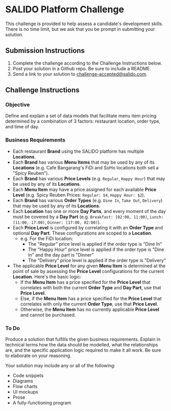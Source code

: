 # SALIDO Platform Challenge

This challenge is provided to help assess a candidate's development skills. There is no time limit, but we ask that you be prompt in submitting your solution.

## Submission Instructions

1. Complete the challenge according to the Challenge Instructions below.
1. Post your solution in a Github repo. Be sure to include a README.
1. Send a link to your solution to challenge-accepted@salido.com.

## Challenge Instructions

### Objective
Define and explain a set of data models that facilitate menu item pricing determined by a combination of 3 factors: restaurant location, order type, and time of day.

### Business Requirements
* Each restaurant **Brand** using the SALIDO platform has multiple **Locations**.
* Each **Brand** has various **Menu Items** that may be used by any of its **Locations** (e.g. Cafe Bangarang's FiDi and SoHo locations both sell a "Spicy Reuben").
* Each **Brand** has various **Price Levels** (e.g. `Regular`, `Happy Hour`) that may be used by any of its **Locations**.
* Each **Menu Item** may have a price assigned for each available **Price Level** (e.g. Spicy Reuben Prices: `Regular: $4`, `Happy Hour: $2`).
* Each **Brand** has various **Order Types** (e.g. `Dine In`, `Take Out`, `Delivery`) that may be used by any of its **Locations**. 
* Each **Location** has one or more **Day Parts**, and every moment of the day must be covered by a **Day Part** (e.g. `Breakfast: [02:00, 11:00)`, `Lunch: [11:00, 17:00)`, `Dinner: [17:00, 02:00)`).
* Each **Price Level** is configured by correlating it with an **Order Type** and optional **Day Part**. These configurations are scoped to a **Location**.
  * e.g. For the FiDi location:
    * The "Regular" price level is applied if the order type is "Dine In"
    * The "Happy Hour" price level is applied if the order type is "Dine In" and the day part is "Dinner"
    * The "Delivery" price level is applied if the order type is "Delivery"
* The applicable **Price Level** for any given **Menu Item** is determined at the point of sale by assessing the **Price Level** configurations for the current **Location**. Here's the basic logic:
  * If the **Menu Item** has a price specified for the **Price Level** that correlates with both the current **Order Type** and **Day Part**, use that **Price Level**.
  * Else, if the **Menu Item** has a price specified for the **Price Level** that correlates with only the current **Order Type**, use that **Price Level**.
  * Otherwise, the **Menu Item** has no currently applicable **Price Level** and cannot be purchased.


### To Do
Produce a solution that fulfills the given business requirements. Explain in technical terms how the data should be modelled, what the relationships are, and the specific application logic required to make it all work. Be sure to elaborate on your reasoning.

Your solution may include any or all of the following:
  * Code snippets
  * Diagrams
  * Flow charts
  * UI mockups
  * Prose
  * A fully-functioning program
